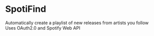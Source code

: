 # SpotiFind
Automatically create a playlist of new releases from artists you follow <br />
Uses OAuth2.0 and Spotify Web API

